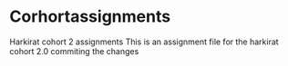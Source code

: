 # Corhortassignments
Harkirat cohort 2 assignments
This is an assignment file for the harkirat cohort 2.0 commiting the changes 
